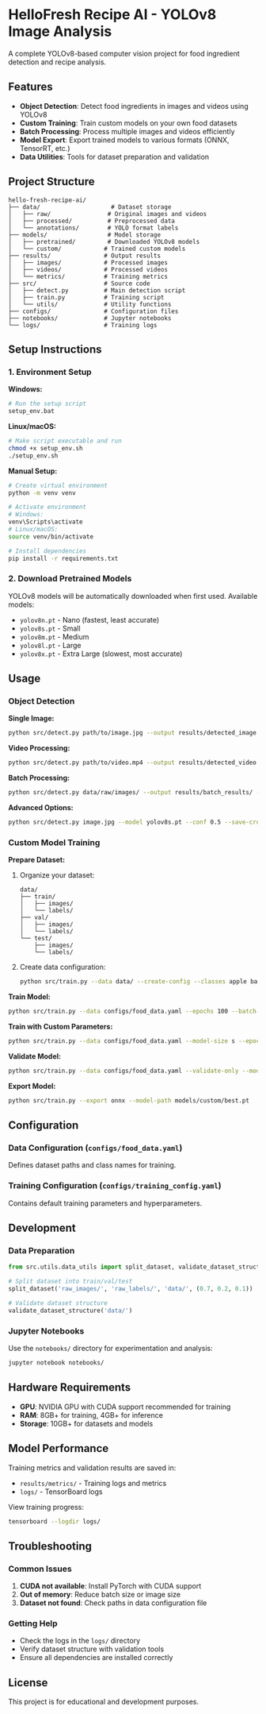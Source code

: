 # HelloFresh Recipe AI - YOLOv8 Image Analysis

A complete YOLOv8-based computer vision project for food ingredient detection and recipe analysis.

## Features

- **Object Detection**: Detect food ingredients in images and videos using YOLOv8
- **Custom Training**: Train custom models on your own food datasets
- **Batch Processing**: Process multiple images and videos efficiently
- **Model Export**: Export trained models to various formats (ONNX, TensorRT, etc.)
- **Data Utilities**: Tools for dataset preparation and validation

## Project Structure

```
hello-fresh-recipe-ai/
├── data/                    # Dataset storage
│   ├── raw/                # Original images and videos
│   ├── processed/          # Preprocessed data
│   └── annotations/        # YOLO format labels
├── models/                 # Model storage
│   ├── pretrained/         # Downloaded YOLOv8 models
│   └── custom/            # Trained custom models
├── results/               # Output results
│   ├── images/            # Processed images
│   ├── videos/            # Processed videos
│   └── metrics/           # Training metrics
├── src/                   # Source code
│   ├── detect.py          # Main detection script
│   ├── train.py           # Training script
│   └── utils/             # Utility functions
├── configs/               # Configuration files
├── notebooks/             # Jupyter notebooks
└── logs/                  # Training logs
```

## Setup Instructions

### 1. Environment Setup

**Windows:**
```bash
# Run the setup script
setup_env.bat
```

**Linux/macOS:**
```bash
# Make script executable and run
chmod +x setup_env.sh
./setup_env.sh
```

**Manual Setup:**
```bash
# Create virtual environment
python -m venv venv

# Activate environment
# Windows:
venv\Scripts\activate
# Linux/macOS:
source venv/bin/activate

# Install dependencies
pip install -r requirements.txt
```

### 2. Download Pretrained Models

YOLOv8 models will be automatically downloaded when first used. Available models:
- `yolov8n.pt` - Nano (fastest, least accurate)
- `yolov8s.pt` - Small
- `yolov8m.pt` - Medium
- `yolov8l.pt` - Large
- `yolov8x.pt` - Extra Large (slowest, most accurate)

## Usage

### Object Detection

**Single Image:**
```bash
python src/detect.py path/to/image.jpg --output results/detected_image.jpg
```

**Video Processing:**
```bash
python src/detect.py path/to/video.mp4 --output results/detected_video.mp4
```

**Batch Processing:**
```bash
python src/detect.py data/raw/images/ --output results/batch_results/ --batch
```

**Advanced Options:**
```bash
python src/detect.py image.jpg --model yolov8s.pt --conf 0.5 --save-crops
```

### Custom Model Training

**Prepare Dataset:**
1. Organize your dataset:
   ```
   data/
   ├── train/
   │   ├── images/
   │   └── labels/
   ├── val/
   │   ├── images/
   │   └── labels/
   └── test/
       ├── images/
       └── labels/
   ```

2. Create data configuration:
   ```bash
   python src/train.py --data data/ --create-config --classes apple banana orange
   ```

**Train Model:**
```bash
python src/train.py --data configs/food_data.yaml --epochs 100 --batch-size 16
```

**Train with Custom Parameters:**
```bash
python src/train.py --data configs/food_data.yaml --model-size s --epochs 200 --batch-size 32 --lr 0.001
```

**Validate Model:**
```bash
python src/train.py --data configs/food_data.yaml --validate-only --model-path models/custom/best.pt
```

**Export Model:**
```bash
python src/train.py --export onnx --model-path models/custom/best.pt
```

## Configuration

### Data Configuration (`configs/food_data.yaml`)
Defines dataset paths and class names for training.

### Training Configuration (`configs/training_config.yaml`)
Contains default training parameters and hyperparameters.

## Development

### Data Preparation
```python
from src.utils.data_utils import split_dataset, validate_dataset_structure

# Split dataset into train/val/test
split_dataset('raw_images/', 'raw_labels/', 'data/', (0.7, 0.2, 0.1))

# Validate dataset structure
validate_dataset_structure('data/')
```

### Jupyter Notebooks
Use the `notebooks/` directory for experimentation and analysis:
```bash
jupyter notebook notebooks/
```

## Hardware Requirements

- **GPU**: NVIDIA GPU with CUDA support recommended for training
- **RAM**: 8GB+ for training, 4GB+ for inference
- **Storage**: 10GB+ for datasets and models

## Model Performance

Training metrics and validation results are saved in:
- `results/metrics/` - Training logs and metrics
- `logs/` - TensorBoard logs

View training progress:
```bash
tensorboard --logdir logs/
```

## Troubleshooting

### Common Issues

1. **CUDA not available**: Install PyTorch with CUDA support
2. **Out of memory**: Reduce batch size or image size
3. **Dataset not found**: Check paths in data configuration file

### Getting Help

- Check the logs in the `logs/` directory
- Verify dataset structure with validation tools
- Ensure all dependencies are installed correctly

## License

This project is for educational and development purposes.
